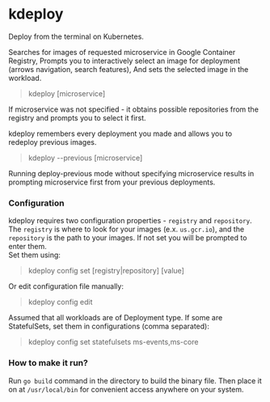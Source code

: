 # kdeploy

Deploy from the terminal on Kubernetes.

Searches for images of requested microservice in Google Container Registry,
Prompts you to interactively select an image for deployment (arrows navigation, search features),
And sets the selected image in the workload.  
> kdeploy [microservice]

If microservice was not specified - it obtains possible repositories from the registry and prompts you to select it first.  

kdeploy remembers every deployment you made and allows you to redeploy previous images.
>kdeploy --previous [microservice]

Running deploy-previous mode without specifying microservice results in prompting microservice first from your previous deployments.

### Configuration

kdeploy requires two configuration properties - `registry` and `repository`.  
The `registry` is where to look for your images (e.x. `us.gcr.io`), and the `repository` is the path to your images. If not set you will be prompted to enter them.  
Set them using:
> kdeploy config set [registry|repository] [value]

Or edit configuration file manually: 
> kdeploy config edit

Assumed that all workloads are of Deployment type. If some are StatefulSets, set them in configurations (comma separated):  
>kdeploy config set statefulsets ms-events,ms-core

### How to make it run?

Run `go build` command in the directory to build the binary file.
Then place it on at `/usr/local/bin` for convenient access anywhere on your system.
